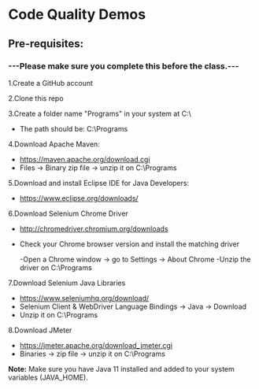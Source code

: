 <b><h1>Code Quality Demos</h1></b>

<b><h2>Pre-requisites:</h2></b>
<b><h3>---Please make sure you complete this before the class.---</h3></b>


1.Create a GitHub account


2.Clone this repo


3.Create a folder name "Programs" in your system at C:\
- The path should be: C:\Programs


4.Download Apache Maven: 
- https://maven.apache.org/download.cgi
- Files -> Binary zip file -> unzip it on C:\Programs


5.Download and install Eclipse IDE for Java Developers:
- https://www.eclipse.org/downloads/


6.Download Selenium Chrome Driver 

- http://chromedriver.chromium.org/downloads
- Check your Chrome browser version and install the matching driver

	-Open a Chrome window -> go to Settings -> About Chrome 
	-Unzip the driver on C:\Programs


7.Download Selenium Java Libraries

- https://www.seleniumhq.org/download/
- Selenium Client & WebDriver Language Bindings -> Java -> Download
- Unzip it on C:\Programs


8.Download JMeter 
- https://jmeter.apache.org/download_jmeter.cgi
- Binaries -> zip file -> unzip it on C:\Programs



<b>Note:</b> Make sure you have Java 11 installed and added to your system variables (JAVA_HOME).

